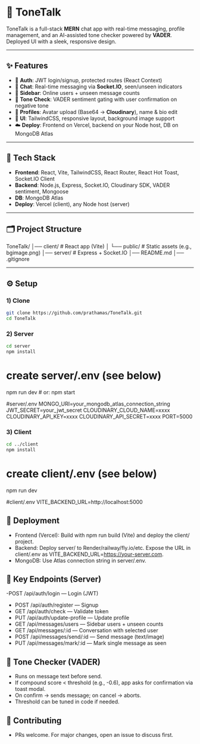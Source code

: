 # 🎨 ToneTalk

ToneTalk is a full-stack **MERN** chat app with real-time messaging, profile management, and an AI-assisted tone checker powered by **VADER**. Deployed UI with a sleek, responsive design.

---

## ✨ Features
- 🔐 **Auth**: JWT login/signup, protected routes (React Context)
- 💬 **Chat**: Real-time messaging via **Socket.IO**, seen/unseen indicators
- 🧭 **Sidebar**: Online users + unseen message counts
- 🧪 **Tone Check**: VADER sentiment gating with user confirmation on negative tone
- 👤 **Profiles**: Avatar upload (Base64 → **Cloudinary**), name & bio edit
- 🎨 **UI**: TailwindCSS, responsive layout, background image support
- ☁️ **Deploy**: Frontend on Vercel, backend on your Node host, DB on MongoDB Atlas

---

## 🧰 Tech Stack
- **Frontend**: React, Vite, TailwindCSS, React Router, React Hot Toast, Socket.IO Client
- **Backend**: Node.js, Express, Socket.IO, Cloudinary SDK, VADER sentiment, Mongoose
- **DB**: MongoDB Atlas
- **Deploy**: Vercel (client), any Node host (server)

---

## 🗂️ Project Structure
  ToneTalk/
  │── client/ # React app (Vite)
  │ └── public/ # Static assets (e.g., bgimage.png)
  │── server/ # Express + Socket.IO
  │── README.md
  │── .gitignore

---

## ⚙️ Setup

### 1) Clone
```bash
git clone https://github.com/prathamas/ToneTalk.git
cd ToneTalk
```
### 2) Server
```bash
cd server
npm install
```
# create server/.env (see below)
npm run dev   # or: npm start

#server/.env
MONGO_URI=your_mongodb_atlas_connection_string
JWT_SECRET=your_jwt_secret
CLOUDINARY_CLOUD_NAME=xxxx
CLOUDINARY_API_KEY=xxxx
CLOUDINARY_API_SECRET=xxxx
PORT=5000

### 3) Client
```bash
cd ../client
npm install
```
# create client/.env (see below)
npm run dev

#client/.env
VITE_BACKEND_URL=http://localhost:5000

## 🚀 Deployment

- Frontend (Vercel): Build with npm run build (Vite) and deploy the client/ project.
- Backend: Deploy server/ to Render/railway/fly.io/etc. Expose the URL in client/.env as VITE_BACKEND_URL=https://your-server.com.
- MongoDB: Use Atlas connection string in server/.env.

 ## 🔌 Key Endpoints (Server)

-POST /api/auth/login — Login (JWT)
- POST /api/auth/register — Signup
- GET /api/auth/check — Validate token
- PUT /api/auth/update-profile — Update profile
- GET /api/messages/users — Sidebar users + unseen counts
- GET /api/messages/:id — Conversation with selected user
- POST /api/messages/send/:id — Send message (text/image)
- PUT /api/messages/mark/:id — Mark single message as seen

## 🧪 Tone Checker (VADER)

- Runs on message text before send.
- If compound score < threshold (e.g., -0.6), app asks for confirmation via toast modal.
- On confirm → sends message; on cancel → aborts.
- Threshold can be tuned in code if needed.

## 🤝 Contributing

- PRs welcome. For major changes, open an issue to discuss first.






